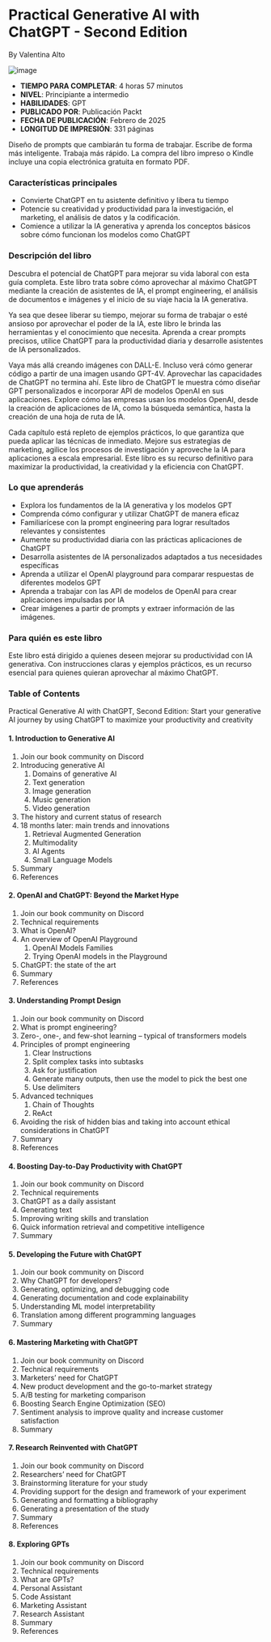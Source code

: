 # Practical Generative AI with ChatGPT - Second Edition

By Valentina Alto

![image](https://github.com/user-attachments/assets/d86e0d90-57d3-42b4-8c54-f962447a9534)

 * **TIEMPO PARA COMPLETAR**: 4 horas 57 minutos
* **NIVEL**: Principiante a intermedio
* **HABILIDADES**: GPT
* **PUBLICADO POR**: Publicación Packt
* **FECHA DE PUBLICACIÓN**: Febrero de 2025
* **LONGITUD DE IMPRESIÓN**: 331 páginas

Diseño de prompts que cambiarán tu forma de trabajar. Escribe de forma más inteligente. Trabaja más rápido. La compra del libro impreso o Kindle incluye una copia electrónica gratuita en formato PDF.

### Características principales

* Convierte ChatGPT en tu asistente definitivo y libera tu tiempo
* Potencie su creatividad y productividad para la investigación, el marketing, el análisis de datos y la codificación.
* Comience a utilizar la IA generativa y aprenda los conceptos básicos sobre cómo funcionan los modelos como ChatGPT

### Descripción del libro

Descubra el potencial de ChatGPT para mejorar su vida laboral con esta guía completa. Este libro trata sobre cómo aprovechar al máximo ChatGPT mediante la creación de asistentes de IA, el  prompt engineering, el análisis de documentos e imágenes y el inicio de su viaje hacia la IA generativa.

Ya sea que desee liberar su tiempo, mejorar su forma de trabajar o esté ansioso por aprovechar el poder de la IA, este libro le brinda las herramientas y el conocimiento que necesita. Aprenda a crear prompts precisos, utilice ChatGPT para la productividad diaria y desarrolle asistentes de IA personalizados.

Vaya más allá creando imágenes con DALL-E. Incluso verá cómo generar código a partir de una imagen usando GPT-4V. Aprovechar las capacidades de ChatGPT no termina ahí. Este libro de ChatGPT le muestra cómo diseñar GPT personalizados e incorporar API de modelos OpenAI en sus aplicaciones. Explore cómo las empresas usan los modelos OpenAI, desde la creación de aplicaciones de IA, como la búsqueda semántica, hasta la creación de una hoja de ruta de IA.

Cada capítulo está repleto de ejemplos prácticos, lo que garantiza que pueda aplicar las técnicas de inmediato. Mejore sus estrategias de marketing, agilice los procesos de investigación y aproveche la IA para aplicaciones a escala empresarial. Este libro es su recurso definitivo para maximizar la productividad, la creatividad y la eficiencia con ChatGPT.

### Lo que aprenderás

* Explora los fundamentos de la IA generativa y los modelos GPT
* Comprenda cómo configurar y utilizar ChatGPT de manera eficaz
* Familiarícese con la prompt engineering para lograr resultados relevantes y consistentes
* Aumente su productividad diaria con las prácticas aplicaciones de ChatGPT
* Desarrolla asistentes de IA personalizados adaptados a tus necesidades específicas
* Aprenda a utilizar el OpenAI playground para comparar respuestas de diferentes modelos GPT
* Aprenda a trabajar con las API de modelos de OpenAI para crear aplicaciones impulsadas por IA
* Crear imágenes a partir de prompts y extraer información de las imágenes.

### Para quién es este libro

Este libro está dirigido a quienes deseen mejorar su productividad con IA generativa. Con instrucciones claras y ejemplos prácticos, es un recurso esencial para quienes quieran aprovechar al máximo ChatGPT.

### Table of Contents

Practical Generative AI with ChatGPT, Second Edition: Start your generative AI journey by using ChatGPT to maximize your productivity and creativity

#### 1. Introduction to Generative AI
1. Join our book community on Discord
2. Introducing generative AI
   1. Domains of generative AI
   2. Text generation
   3. Image generation
   4. Music generation
   5. Video generation
3. The history and current status of research
4. 18 months later: main trends and innovations
   1. Retrieval Augmented Generation
   2. Multimodality
   3. AI Agents
   4. Small Language Models
5. Summary
6. References

#### 2. OpenAI and ChatGPT: Beyond the Market Hype
1. Join our book community on Discord
2. Technical requirements
3. What is OpenAI?
4. An overview of OpenAI Playground
   1. OpenAI Models Families
   2. Trying OpenAI models in the Playground
5. ChatGPT: the state of the art
6. Summary
7. References

#### 3. Understanding Prompt Design
1. Join our book community on Discord
2. What is prompt engineering?
3. Zero-, one-, and few-shot learning – typical of transformers models
4. Principles of prompt engineering
   1. Clear Instructions
   2. Split complex tasks into subtasks
   3. Ask for justification
   4. Generate many outputs, then use the model to pick the best one
   5. Use delimiters
5. Advanced techniques
   1. Chain of Thoughts
   2. ReAct
6. Avoiding the risk of hidden bias and taking into account ethical considerations in ChatGPT
7. Summary
8. References

#### 4. Boosting Day-to-Day Productivity with ChatGPT
1. Join our book community on Discord
2. Technical requirements
3. ChatGPT as a daily assistant
4. Generating text
5. Improving writing skills and translation
6. Quick information retrieval and competitive intelligence
7. Summary

#### 5. Developing the Future with ChatGPT
1. Join our book community on Discord
2. Why ChatGPT for developers?
3. Generating, optimizing, and debugging code
4. Generating documentation and code explainability
5. Understanding ML model interpretability
6. Translation among different programming languages
7. Summary

#### 6. Mastering Marketing with ChatGPT
1. Join our book community on Discord
2. Technical requirements
3. Marketers’ need for ChatGPT
4. New product development and the go-to-market strategy
5. A/B testing for marketing comparison
6. Boosting Search Engine Optimization (SEO)
7. Sentiment analysis to improve quality and increase customer satisfaction
8. Summary

#### 7. Research Reinvented with ChatGPT
1. Join our book community on Discord
2. Researchers’ need for ChatGPT
3. Brainstorming literature for your study
4. Providing support for the design and framework of your experiment
5. Generating and formatting a bibliography
6. Generating a presentation of the study
7. Summary
8. References

#### 8. Exploring GPTs
1. Join our book community on Discord
2. Technical requirements
3. What are GPTs?
4. Personal Assistant
5. Code Assistant
6. Marketing Assistant
7. Research Assistant
8. Summary
9. References
